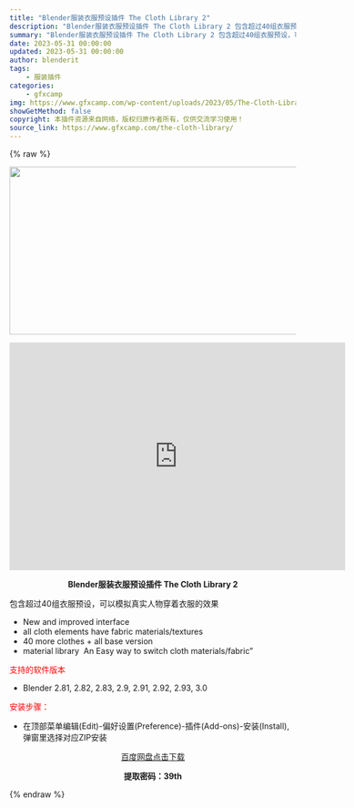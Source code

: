 ```yaml
---
title: "Blender服装衣服预设插件 The Cloth Library 2"
description: "Blender服装衣服预设插件 The Cloth Library 2 包含超过40组衣服预设，可以模拟真实人物穿着衣服的效果 New and improved interface all cloth..."
summary: "Blender服装衣服预设插件 The Cloth Library 2 包含超过40组衣服预设，可以模拟真实人物穿着衣服的效果 New and improved interface all cloth..."
date: 2023-05-31 00:00:00
updated: 2023-05-31 00:00:00
author: blenderit
tags: 
    - 服装插件
categories:
    - gfxcamp
img: https://www.gfxcamp.com/wp-content/uploads/2023/05/The-Cloth-Library-Addon-For-Blender.jpg
showGetMethod: false
copyright: 本插件资源来自网络，版权归原作者所有，仅供交流学习使用！
source_link: https://www.gfxcamp.com/the-cloth-library/
---
```


{% raw %}
<div><p><img decoding="async" class="aligncenter size-full wp-image-112740" src="https://www.gfxcamp.com/wp-content/uploads/2023/05/The-Cloth-Library-Addon-For-Blender.jpg" data-src="https://www.gfxcamp.com/wp-content/uploads/2023/05/The-Cloth-Library-Addon-For-Blender.jpg" alt="" width="590" height="295" data-srcset="https://www.gfxcamp.com/wp-content/uploads/2023/05/The-Cloth-Library-Addon-For-Blender.jpg 590w, https://www.gfxcamp.com/wp-content/uploads/2023/05/The-Cloth-Library-Addon-For-Blender-150x75.jpg 150w" data-sizes="(max-width: 590px) 100vw, 590px"></p><p style="text-align: center;"><iframe loading="lazy" src="https://player.youku.com/embed/XNTk2ODAzMjE5Ng==" width="590" height="400" frameborder="0" allowfullscreen="allowfullscreen" data-mce-fragment="1"></iframe></p><p style="text-align: center;"><strong>Blender服装衣服预设插件 The Cloth Library 2</strong></p><p>包含超过40组衣服预设，可以模拟真实人物穿着衣服的效果</p><ul>
<li>New and improved interface</li>
<li>all cloth elements have fabric materials/textures</li>
<li>40 more clothes + all base version</li>
<li>material library  An Easy way to switch cloth materials/fabric”</li>
</ul><p><span style="color: #ff0000;">支持的软件版本</span></p><ul>
<li>Blender 2.81, 2.82, 2.83, 2.9, 2.91, 2.92, 2.93, 3.0</li>
</ul><p><span style="color: #ff0000;">安装步骤：</span></p><ul>
<li>在顶部菜单编辑(Edit)-偏好设置(Preference)-插件(Add-ons)-安装(Install),弹窗里选择对应ZIP安装</li>
</ul><p style="text-align: center;"><a class="maxbutton-3 maxbutton maxbutton-baidu" target="_blank" rel="noopener" href="https://pan.baidu.com/s/1P6F4AibiZLNzAEsBhPajCQ?pwd=39th"><span class="mb-text">百度网盘点击下载</span></a></p><p style="text-align: center;"><strong>提取密码：39th</strong></p></div>
<div style="display: none">gfxcamp</div>
{% endraw %}